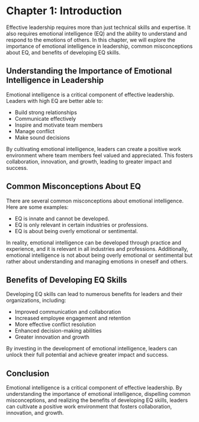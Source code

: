 Chapter 1: Introduction
=======================

Effective leadership requires more than just technical skills and expertise. It also requires emotional intelligence (EQ) and the ability to understand and respond to the emotions of others. In this chapter, we will explore the importance of emotional intelligence in leadership, common misconceptions about EQ, and benefits of developing EQ skills.

Understanding the Importance of Emotional Intelligence in Leadership
--------------------------------------------------------------------

Emotional intelligence is a critical component of effective leadership. Leaders with high EQ are better able to:

* Build strong relationships
* Communicate effectively
* Inspire and motivate team members
* Manage conflict
* Make sound decisions

By cultivating emotional intelligence, leaders can create a positive work environment where team members feel valued and appreciated. This fosters collaboration, innovation, and growth, leading to greater impact and success.

Common Misconceptions About EQ
------------------------------

There are several common misconceptions about emotional intelligence. Here are some examples:

* EQ is innate and cannot be developed.
* EQ is only relevant in certain industries or professions.
* EQ is about being overly emotional or sentimental.

In reality, emotional intelligence can be developed through practice and experience, and it is relevant in all industries and professions. Additionally, emotional intelligence is not about being overly emotional or sentimental but rather about understanding and managing emotions in oneself and others.

Benefits of Developing EQ Skills
--------------------------------

Developing EQ skills can lead to numerous benefits for leaders and their organizations, including:

* Improved communication and collaboration
* Increased employee engagement and retention
* More effective conflict resolution
* Enhanced decision-making abilities
* Greater innovation and growth

By investing in the development of emotional intelligence, leaders can unlock their full potential and achieve greater impact and success.

Conclusion
----------

Emotional intelligence is a critical component of effective leadership. By understanding the importance of emotional intelligence, dispelling common misconceptions, and realizing the benefits of developing EQ skills, leaders can cultivate a positive work environment that fosters collaboration, innovation, and growth.
